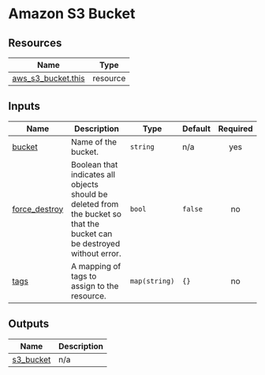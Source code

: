 # Amazon S3 Bucket

## Resources

| Name                                                                                                        | Type     |
| ----------------------------------------------------------------------------------------------------------- | -------- |
| [aws_s3_bucket.this](https://registry.terraform.io/providers/hashicorp/aws/latest/docs/resources/s3_bucket) | resource |

## Inputs

| Name                                                                     | Description                                                                                                             | Type          | Default | Required |
| ------------------------------------------------------------------------ | ----------------------------------------------------------------------------------------------------------------------- | ------------- | ------- | :------: |
| <a name="input_bucket"></a> [bucket](#input_bucket)                      | Name of the bucket.                                                                                                     | `string`      | n/a     |   yes    |
| <a name="input_force_destroy"></a> [force_destroy](#input_force_destroy) | Boolean that indicates all objects should be deleted from the bucket so that the bucket can be destroyed without error. | `bool`        | `false` |    no    |
| <a name="input_tags"></a> [tags](#input_tags)                            | A mapping of tags to assign to the resource.                                                                            | `map(string)` | `{}`    |    no    |

## Outputs

| Name                                                           | Description                |
| -------------------------------------------------------------- | -------------------------- |
| <a name="output_s3_bucket"></a> [s3_bucket](#output_s3_bucket) | n/a |
